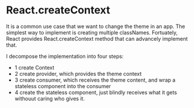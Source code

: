 # React.createContext

It is a common use case that we want to change the theme in an app.
The simplest way to implement is creating multiple classNames.
Fortuately, React provides React.createContext method that can advancely implement that.

I decompose the implementation into four steps:
* 1 create Context 
* 2 create provider, which provides the theme context
* 3 create consumer, which receives the theme content, and wrap a stateless component into the consumer
* 4 create the stateless component, just blindly receives what it gets withouut caring who gives it.